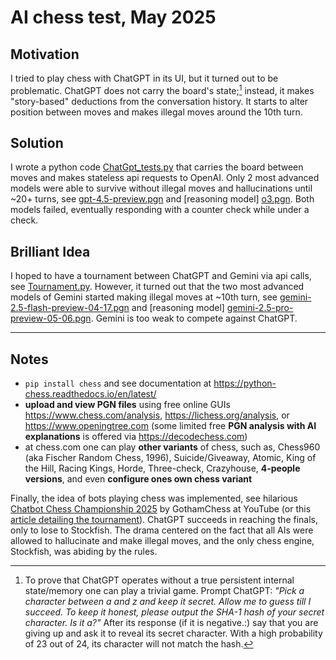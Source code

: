 # AI chess test, May 2025
## Motivation

I tried to play chess with ChatGPT in its UI, but it turned out to be problematic. ChatGPT does not carry the board's state;[^1] instead, it makes "story-based" deductions from the conversation history. It starts to alter position between moves and makes illegal moves around the 10th turn.

## Solution

I wrote a python code [ChatGpt_tests.py](./ChatGpt_tests.py) that carries the board between moves and makes stateless api requests to OpenAI. Only 2 most advanced models were able to survive without illegal moves and hallucinations until ~20+ turns, see [gpt-4.5-preview.pgn](./gpt-4.5-preview.pgn) and [reasoning model] [o3.pgn](./o3.pgn). Both models failed, eventually responding with a counter check while under a check.

## Brilliant Idea

I hoped to have a tournament between ChatGPT and Gemini via api calls, see [Tournament.py](./Tournament.py). However, it turned out that the two most advanced models of Gemini started making illegal moves at ~10th turn, see [gemini-2.5-flash-preview-04-17.pgn](./gemini-2.5-flash-preview-04-17.pgn) and [reasoning model] [gemini-2.5-pro-preview-05-06.pgn](./gemini-2.5-pro-preview-05-06.pgn). Gemini is too weak to compete against ChatGPT.

---

## Notes

* `pip install chess` and see documentation at <https://python-chess.readthedocs.io/en/latest/>
* **upload and view PGN files** using free online GUIs <https://www.chess.com/analysis>, <https://lichess.org/analysis>, or <https://www.openingtree.com> (some limited free **PGN analysis with AI explanations** is offered via <https://decodechess.com>)
* at chess.com one can play **other variants** of chess, such as, Chess960 (aka Fischer Random Chess, 1996), Suicide/Giveaway, Atomic, King of the Hill, Racing Kings, Horde, Three-check, Crazyhouse, **4-people versions**, and even **configure ones own chess variant**

Finally, the idea of bots playing chess was implemented, see hilarious [Chatbot Chess Championship 2025](https://www.youtube.com/playlist?list=PLBRObSmbZluRddpWxbM_r-vOQjVegIQJC) by GothamChess at YouTube (or this [article detailing the tournament](https://decrypt.co/301127/chatgpt-demolished-in-ai-chess-tournament)). ChatGPT succeeds in reaching the finals, only to lose to Stockfish. The drama centered on the fact that all AIs were allowed to hallucinate and make illegal moves, and the only chess engine, Stockfish, was abiding by the rules.

[^1]: To prove that ChatGPT operates without a true persistent internal state/memory one can play a trivial game. Prompt ChatGPT: *"Pick a character between a and z and keep it secret. Allow me to guess till I succeed. To keep it honest, please output the SHA-1 hash of your secret character. Is it a?"* After its response (if it is negative.:) say that you are giving up and ask it to reveal its secret character. With a high probability of 23 out of 24, its character will not match the hash. 
